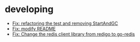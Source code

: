 # developing
- [Fix: refactoring the test and removing StartAndGC](https://github.com/beego/beego/pull/1)
- [Fix: modify README](https://github.com/beego/beego/pull/2)
- [Fix: Change the redis client library from redigo to go-redis](https://github.com/beego/beego-cache/pull/15)
